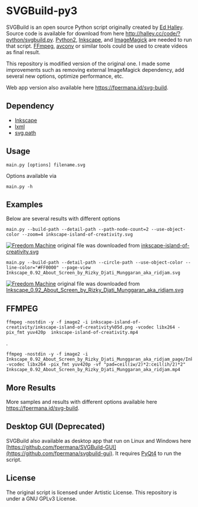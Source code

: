 SVGBuild-py3
========

SVGBuild is an open source Python script originally created by [Ed Halley](http://halley.cc/ed/). Source code is available for download from here http://halley.cc/code/?python/svgbuild.py. [Python2](https://python.org/), [Inkscape](https://inkscape.org/), and [ImageMagick](https://imagemagick.org/) are needed to run that script. [FFmpeg](https://ffmpeg.org/), [avconv](https://libav.org/avconv.html) or similar tools could be used to create videos as final result.

This repository is modified version of the original one. I made some improvements such as removing external ImageMagick dependency, add several new options, optimize performance, etc.

Web app version also available here https://fpermana.id/svg-build.


Dependency
-----
* [Inkscape](https://inkscape.org/)
* [lxml](https://pypi.org/project/lxml/)
* [svg.path](https://pypi.org/project/svg.path/)


Usage
----- 

    main.py [options] filename.svg

Options available via

    main.py -h


Examples
-----

Below are several results with different options

    main.py --build-path --detail-path --path-node-count=2 --use-object-color --zoom=4 inkscape-island-of-creativity.svg
[![Freedom Machine](https://fpermana.id/images/play_inkscape-island-of-creativity.png "Island of Creativity")](https://fpermana.id/svg-build/island-of-creativity "Island of Creativity")
original file was downloaded from [inkscape-island-of-creativity.svg](https://inkscape.org/~bayubayu/%E2%98%85island-of-creativity)


    main.py --build-path --detail-path --circle-path --use-object-color --line-color="#FF0000" --page-view Inkscape_0.92_About_Screen_by_Rizky_Djati_Munggaran_aka_ridjam.svg

[![Freedom Machine](https://fpermana.id/images/play_Inkscape_0.92_About_Screen_by_Rizky_Djati_Munggaran_aka_ridjam.png "Freedom Machine")](https://fpermana.id/svg-build/freedom-machine "Freedom Machine")
original file was downloaded from [Inkscape_0.92_About_Screen_by_Rizky_Djati_Munggaran_aka_ridjam.svg](https://inkscape.org/~ridjam/%E2%98%85freedom-machine)

FFMPEG
-----

    ffmpeg -nostdin -y -f image2 -i inkscape-island-of-creativity/inkscape-island-of-creativity%05d.png -vcodec libx264 -pix_fmt yuv420p  inkscape-island-of-creativity.mp4
.

    ffmpeg -nostdin -y -f image2 -i Inkscape_0.92_About_Screen_by_Rizky_Djati_Munggaran_aka_ridjam_page/Inkscape_0.92_About_Screen_by_Rizky_Djati_Munggaran_aka_ridjam%05d.png -vcodec libx264 -pix_fmt yuv420p -vf "pad=ceil(iw/2)*2:ceil(ih/2)*2" Inkscape_0.92_About_Screen_by_Rizky_Djati_Munggaran_aka_ridjam.mp4

More Results
-----
More samples and results with different options available here https://fpermana.id/svg-build.

Desktop GUI (Deprecated)
-----
SVGBuild also available as desktop app that run on Linux and Windows here [https://github.com/fpermana/SVGBuild-GUI](https://github.com/fpermana/svgbuild-gui). It requires [PyQt4](https://wiki.python.org/moin/PyQt4) to run the script.


License
-------

The original script is licensed under Artistic License.
This repository is under a GNU GPLv3 License.
